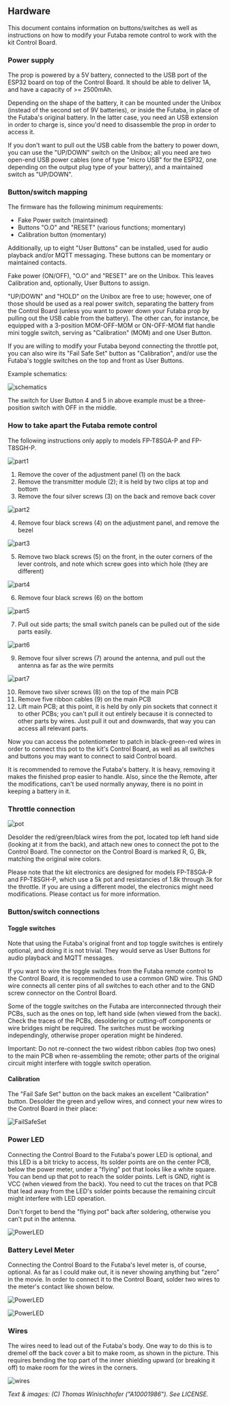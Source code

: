 ## Hardware

This document contains information on buttons/switches as well as instructions on how to modify your Futaba remote control to work with the kit Control Board.

### Power supply

The prop is powered by a 5V battery, connected to the USB port of the ESP32 board on top of the Control Board. It should be able to deliver 1A, and have a capacity of >= 2500mAh.

Depending on the shape of the battery, it can be mounted under the Unibox (instead of the second set of 9V batteries), or inside the Futaba, in place of the Futaba's original battery. In the latter case, you need an USB extension in order to charge is, since you'd need to disassemble the prop in order to access it.

If you don't want to pull out the USB cable from the battery to power down, you can use the "UP/DOWN" switch on the Unibox; all you need are two open-end USB power cables (one of type "micro USB" for the ESP32, one depending on the output plug type of your battery), and a maintained switch as "UP/DOWN". 

### Button/switch mapping

The firmware has the following minimum requirements:
- Fake Power switch (maintained)
- Buttons "O.O" and "RESET" (various functions; momentary)
- Calibration button (momentary)

Additionally, up to eight "User Buttons" can be installed, used for audio playback and/or MQTT messaging. These buttons can be momentary or maintained contacts.

Fake power (ON/OFF), "O.O" and "RESET" are on the Unibox. This leaves Calibration and, optionally, User Buttons to assign.

"UP/DOWN" and "HOLD" on the Unibox are free to use; however, one of those should be used as a real power switch, separating the battery from the Control Board (unless you want to power down your Futaba prop by pulling out the USB cable from the battery). The other can, for instance, be equipped with a 3-position MOM-OFF-MOM or ON-OFF-MOM flat handle mini toggle switch, serving as "Calibration" (MOM) and one User Button. 

If you are willing to modify your Futaba beyond connecting the throttle pot, you can also wire its "Fail Safe Set" button as "Calibration", and/or use the Futaba's toggle switches on the top and front as User Buttons.

Example schematics:

![schematics](img/schematics.png)

The switch for User Button 4 and 5 in above example must be a three-position switch with OFF in the middle.

### How to take apart the Futaba remote control

The following instructions only apply to models FP-T8SGA-P and FP-T8SGH-P.

![part1](img/htof1.jpg)

1) Remove the cover of the adjustment panel (1) on the back
2) Remove the transmitter module (2); it is held by two clips at top and bottom
3) Remove the four silver screws (3) on the back and remove back cover

![part2](img/htof2.jpg)

4) Remove four black screws (4) on the adjustment panel, and remove the bezel

![part3](img/htof3.jpg)

5) Remove two black screws (5) on the front, in the outer corners of the lever controls, and note which screw goes into which hole (they are different)

![part4](img/htof4.jpg)

6) Remove four black screws (6) on the bottom

![part5](img/htof5.jpg)

7) Pull out side parts; the small switch panels can be pulled out of the side parts easily.

![part6](img/htof6.jpg)

9) Remove four silver screws (7) around the antenna, and pull out the antenna as far as the wire permits

![part7](img/htof7.jpg)

10) Remove two silver screws (8) on the top of the main PCB
11) Remove five ribbon cables (9) on the main PCB
12) Lift main PCB; at this point, it is held by only pin sockets that connect it to other PCBs; you can't pull it out entirely because it is connected to other parts by wires. Just pull it out and downwards, that way you can access all relevant parts.

Now you can access the potentiometer to patch in black-green-red wires in order to connect this pot to the kit's Control Board, as well as all switches and buttons you may want to connect to said Control board.

It is recommended to remove the Futaba's battery. It is heavy, removing it makes the finished prop easier to handle. Also, since the the Remote, after the modifications, can't be used normally anyway, there is no point in keeping a battery in it.

### Throttle connection

![pot](img/pot.jpg)

Desolder the red/green/black wires from the pot, located top left hand side (looking at it from the back), and attach new ones to connect the pot to the Control Board. The connector on the Control Board is marked R, G, Bk, matching the original wire colors.

Please note that the kit electronics are designed for models FP-T8SGA-P and FP-T8SGH-P, which use a 5k pot and resistancies of 1.8k through 3k for the throttle. If you are using a different model, the electronics might need modifications. Please contact us for more information.

### Button/switch connections

#### Toggle switches

Note that using the Futaba's original front and top toggle switches is entirely optional, and doing it is not trivial. They would serve as User Buttons for audio playback and MQTT messages.

If you want to wire the toggle switches from the Futaba remote control to the Control Board, it is recommended to use a common GND wire. This GND wire connects all center pins of all switches to each other and to the GND screw connector on the Control Board.

Some of the toggle switches on the Futaba are interconnected through their PCBs, such as the ones on top, left hand side (when viewed from the back). Check the traces of the PCBs, desoldering or cutting-off components or wire bridges might be required. The switches must be working independingly, otherwise proper operation might be hindered.

Important: Do not re-connect the two widest ribbon cables (top two ones) to the main PCB when re-assembling the remote; other parts of the original circuit might interfere with toggle switch operation.

#### Calibration

The "Fail Safe Set" button on the back makes an excellent "Calibration" button. Desolder the green and yellow wires, and connect your new wires to the Control Board in their place:

![FailSafeSet](img/fss.jpg)

### Power LED

Connecting the Control Board to the Futaba's power LED is optional, and this LED is a bit tricky to access, Its solder points are on the center PCB, below the power meter, under a "flying" pot that looks like a white square. You can bend up that pot to reach the solder points. Left is GND, right is VCC (when viewed from the back). You need to cut the traces on that PCB that lead away from the LED's solder points because the remaining circuit might interfere with LED operation.

Don't forget to bend the "flying pot" back after soldering, otherwise you can't put in the antenna.

![PowerLED](img/pled.jpg)

### Battery Level Meter

Connecting the Control Board to the Futaba's level meter is, of course, optional. As far as I could make out, it is never showing anything but "zero" in the movie. In order to connect it to the Control Board, solder two wires to the meter's contact like shown below.

![PowerLED](img/blvl1.jpg)

![PowerLED](img/blvl2.jpg)

### Wires

The wires need to lead out of the Futaba's body. One way to do this is to dremel off the back cover a bit to make room, as shown in the picture. This requires bending the top part of the inner shielding upward (or breaking it off) to make room for the wires in the corners.

![wires](img/wires.jpg)


_Text & images: (C) Thomas Winischhofer ("A10001986"). See LICENSE._
